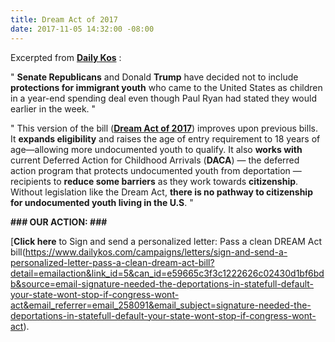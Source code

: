 ```yaml
---
title: Dream Act of 2017
date: 2017-11-05 14:32:00 -08:00
---
```


Excerpted from [**Daily Kos**](https://www.dailykos.com/) :   

"  **Senate Republicans** and Donald **Trump** have decided not to include **protections for immigrant youth** who came to the United States as children in a year-end spending deal even though Paul Ryan had stated they would earlier in the week.  "

"  This version of the bill ([**Dream Act of 2017**](https://www.congress.gov/bill/115th-congress/senate-bill/1615)) improves upon previous bills. It **expands eligibility** and raises the age of entry requirement to 18 years of age—allowing more undocumented youth to qualify. It also **works with** current Deferred Action for Childhood Arrivals (**DACA**) — the deferred action program that protects undocumented youth from deportation — recipients to **reduce some barriers** as they work towards **citizenship**. Without legislation like the Dream Act, **there is no pathway to citizenship for undocumented youth living in the U.S**.  "

**###   OUR ACTION:   ###**

[**Click here** to Sign and send a personalized letter: Pass a clean DREAM Act bill(https://www.dailykos.com/campaigns/letters/sign-and-send-a-personalized-letter-pass-a-clean-dream-act-bill?detail=emailaction&link_id=5&can_id=e59665c3f3c1222626c02430d1bf6bdb&source=email-signature-needed-the-deportations-in-statefull-default-your-state-wont-stop-if-congress-wont-act&email_referrer=email_258091&email_subject=signature-needed-the-deportations-in-statefull-default-your-state-wont-stop-if-congress-wont-act).
  

